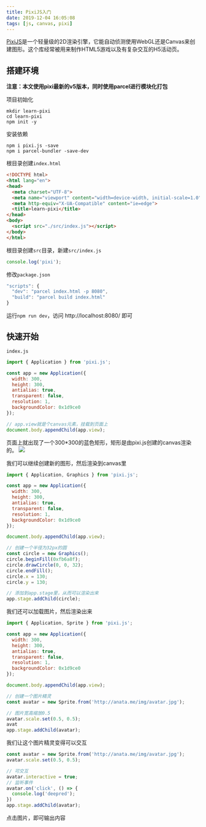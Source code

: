 ```yaml
---
title: PixiJS入门
date: 2019-12-04 16:05:08
tags: [js, canvas, pixi]
---
```

[PixiJS](https://github.com/pixijs/pixi.js)是一个轻量级的2D渲染引擎，它能自动侦测使用WebGL还是Canvas来创建图形。这个库经常被用来制作HTML5游戏以及有复杂交互的H5活动页。

## 搭建环境
**注意：本文使用pixi最新的v5版本，同时使用parcel进行模块化打包**

项目初始化
```
mkdir learn-pixi
cd learn-pixi
npm init -y
```

<!-- more -->

安装依赖
```
npm i pixi.js -save
npm i parcel-bundler -save-dev
```

根目录创建`index.html`
```html
<!DOCTYPE html>
<html lang="en">
<head>
  <meta charset="UTF-8">
  <meta name="viewport" content="width=device-width, initial-scale=1.0">
  <meta http-equiv="X-UA-Compatible" content="ie=edge">
  <title>learn-pixi</title>
</head>
<body>
  <script src="./src/index.js"></script>
</body>
</html>
```
根目录创建`src`目录，新建`src/index.js`
```javascript
console.log('pixi');
```

修改`package.json`
```javascript
"scripts": {
  "dev": "parcel index.html -p 8080",
  "build": "parcel build index.html"
}
```
运行`npm run dev`，访问 http://localhost:8080/ 即可

## 快速开始
`index.js`
```javascript
import { Application } from 'pixi.js';

const app = new Application({
  width: 300,
  height: 300,
  antialias: true,
  transparent: false,
  resolution: 1,
  backgroundColor: 0x1d9ce0
});

// app.view就是个canvas元素，挂载到页面上
document.body.appendChild(app.view);

```

页面上就出现了一个300*300的蓝色矩形，矩形是由pixi.js创建的canvas渲染的。
![](http://pic.deepred5.com/pixi1.png)

我们可以继续创建新的图形，然后渲染到canvas里
```javascript
import { Application, Graphics } from 'pixi.js';

const app = new Application({
  width: 300,
  height: 300,
  antialias: true,
  transparent: false,
  resolution: 1,
  backgroundColor: 0x1d9ce0
});

document.body.appendChild(app.view);

// 创建一个半径为32px的圆
const circle = new Graphics();
circle.beginFill(0xfb6a8f);
circle.drawCircle(0, 0, 32);
circle.endFill();
circle.x = 130;
circle.y = 130;

// 添加到app.stage里，从而可以渲染出来
app.stage.addChild(circle);
```
我们还可以加载图片，然后渲染出来
```javascript
import { Application, Sprite } from 'pixi.js';

const app = new Application({
  width: 300,
  height: 300,
  antialias: true,
  transparent: false,
  resolution: 1,
  backgroundColor: 0x1d9ce0
});

document.body.appendChild(app.view);

// 创建一个图片精灵
const avatar = new Sprite.from('http://anata.me/img/avatar.jpg');

// 图片宽高缩放0.5
avatar.scale.set(0.5, 0.5);
avat
app.stage.addChild(avatar);
```

我们让这个图片精灵变得可以交互
```javascript
const avatar = new Sprite.from('http://anata.me/img/avatar.jpg');
avatar.scale.set(0.5, 0.5);

// 可交互
avatar.interactive = true;
// 监听事件
avatar.on('click', () => {
  console.log('deepred');
})
app.stage.addChild(avatar);
```
点击图片，即可输出内容
